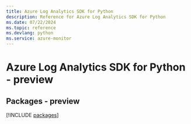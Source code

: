 ```yaml
---
title: Azure Log Analytics SDK for Python
description: Reference for Azure Log Analytics SDK for Python
ms.date: 07/22/2024
ms.topic: reference
ms.devlang: python
ms.service: azure-monitor
---
```

# Azure Log Analytics SDK for Python - preview
## Packages - preview
[!INCLUDE [packages](log-analytics-index.md)]